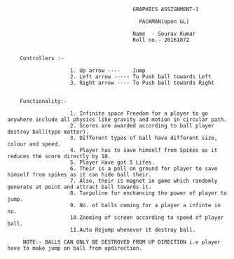                                             GRAPHICS ASSIGNMENT-1
 
                                              PACKMAN(open GL)

                                            Name  - Sourav Kumar
                                            Roll no.- 20161072


        Controllers :-

                        1. Up arrow ----    Jump
                        2. Left arrow ----- To Push ball towards Left
                        3. Right arrow ---- To Push ball towards Right


        Functionality:-
                        
                        1. Infinite space Freedom for a player to go anywhere include all physics like gravity and motion in circular path.
                        2. Scores are awarded according to ball player destroy ball(type matter).
                        3. Different types of ball have different size, colour and speed.
                        4. Player has to save himself from Spikes as it reduces the score directly by 10.
                        5. Player Have got 5 Lifes.
                        6. Their is a poll on ground for player to save himself from spikes as it can hide ball their.
                        7. Also, their is magnet in game which randomly generate at point and attract ball towards it.
                        8. Tarpoline for enchancing the power of player to jump.
                        9. No. of balls coming for a player a infinte in no.
                        10.Zooming of screen according to speed of player ball.
                        11.Auto Rejump whenever it destroy ball.
                        
         NOTE:- BALLS CAN ONLY BE DESTROYED FROM UP DIRECTION i.e player have to make jump on ball from updirection.
